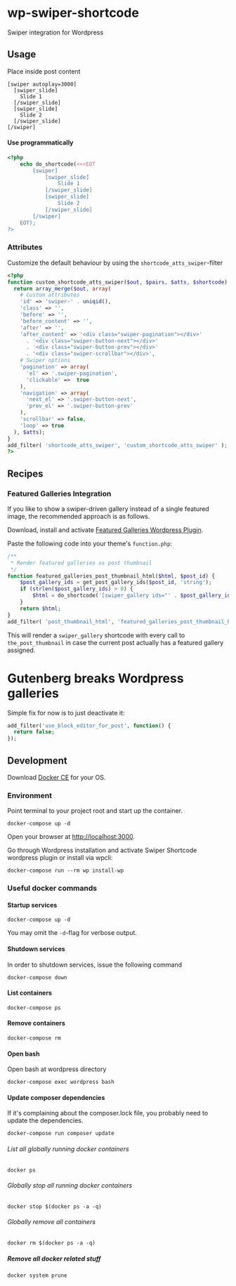 # wp-swiper-shortcode

Swiper integration for Wordpress

## Usage

Place inside post content

```
[swiper autoplay=3000]
  [swiper_slide]
    Slide 1
  [/swiper_slide]
  [swiper_slide]
    Slide 2
  [/swiper_slide]
[/swiper]
```

#### Use programmatically

```php
<?php
	echo do_shortcode(<<<EOT
		[swiper]
			[swiper_slide]
				Slide 1
			[/swiper_slide]
			[swiper_slide]
				Slide 2
			[/swiper_slide]
		[/swiper]
	EOT);
?>
```

### Attributes

Customize the default behaviour by using the `shortcode_atts_swiper`-filter

```php
<?php
function custom_shortcode_atts_swiper($out, $pairs, $atts, $shortcode) {
  return array_merge($out, array(
    # Custom attributes
    'id' => 'swiper-' . uniqid(),
    'class' => '',
    'before' => '',
    'before_content' => '',
    'after' => '',
    'after_content' => '<div class="swiper-pagination"></div>'
      . '<div class="swiper-button-next"></div>'
      . '<div class="swiper-button-prev"></div>'
      . '<div class="swiper-scrollbar"></div>',
    # Swiper options
    'pagination' => array(
      'el' => '.swiper-pagination',
      'clickable' =>  true
    ),
    'navigation' => array(
      'next_el' => '.swiper-button-next',
      'prev_el' => '.swiper-button-prev'
    ),
    'scrollbar' => false,
    'loop' => true
  ), $atts);
}
add_filter( 'shortcode_atts_swiper', 'custom_shortcode_atts_swiper' );
?>
```

## Recipes

### Featured Galleries Integration

If you like to show a swiper-driven gallery instead of a single featured image, the recommended approach is as follows.

Download, install and activate [Featured Galleries Wordpress Plugin](https://wordpress.org/plugins/featured-galleries/).

Paste the following code into your theme's `function.php`:

```php
/**
 * Render featured galleries as post thumbnail
 */
function featured_galleries_post_thumbnail_html($html, $post_id) {
	$post_gallery_ids = get_post_gallery_ids($post_id, 'string');
	if (strlen($post_gallery_ids) > 0) {
		$html = do_shortcode('[swiper_gallery ids="' . $post_gallery_ids . '"]');
	}
	return $html;
}
add_filter( 'post_thumbnail_html', 'featured_galleries_post_thumbnail_html', 99, 5 );
```

This will render a `swiper_gallery` shortcode with every call to `the_post_thumbnail` in case the current post actually has a featured gallery assigned.

# Gutenberg breaks Wordpress galleries

Simple fix for now is to just deactivate it:

```php
add_filter('use_block_editor_for_post', function() {
  return false;
});
```

## Development

Download [Docker CE](https://www.docker.com/get-docker) for your OS.

### Environment

Point terminal to your project root and start up the container.

```cli
docker-compose up -d
```

Open your browser at [http://localhost:3000](http://localhost:8030).

Go through Wordpress installation and activate Swiper Shortcode wordpress plugin or install via wpcli:

```cli
docker-compose run --rm wp install-wp
```

### Useful docker commands

#### Startup services

```cli
docker-compose up -d
```
You may omit the `-d`-flag for verbose output.

#### Shutdown services

In order to shutdown services, issue the following command

```cli
docker-compose down
```

#### List containers

```cli
docker-compose ps
```

#### Remove containers

```cli
docker-compose rm
```

#### Open bash

Open bash at wordpress directory

```cli
docker-compose exec wordpress bash
```

#### Update composer dependencies

If it's complaining about the composer.lock file, you probably need to update the dependencies.

```cli
docker-compose run composer update
```

###### List all globally running docker containers

```cli
docker ps
```

###### Globally stop all running docker containers

```cli
docker stop $(docker ps -a -q)
```

###### Globally remove all containers

```cli
docker rm $(docker ps -a -q)
```

##### Remove all docker related stuff

```cli
docker system prune
```
